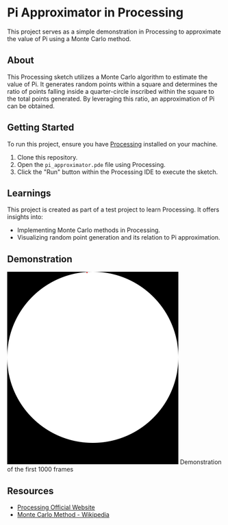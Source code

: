 # Pi Approximator in Processing

This project serves as a simple demonstration in Processing to approximate the value of Pi using a Monte Carlo method.

## About

This Processing sketch utilizes a Monte Carlo algorithm to estimate the value of Pi. It generates random points within a square and determines the ratio of points falling inside a quarter-circle inscribed within the square to the total points generated. By leveraging this ratio, an approximation of Pi can be obtained.

## Getting Started

To run this project, ensure you have [Processing](https://processing.org/download/) installed on your machine.

1. Clone this repository.
2. Open the `pi_approximator.pde` file using Processing.
3. Click the "Run" button within the Processing IDE to execute the sketch.

## Learnings

This project is created as part of a test project to learn Processing. It offers insights into:

- Implementing Monte Carlo methods in Processing.
- Visualizing random point generation and its relation to Pi approximation.

## Demonstration
<img src="Demo.gif" alt="Demonstration GIF" width="400"/>
Demonstration of the first 1000 frames

## Resources

- [Processing Official Website](https://processing.org/)
- [Monte Carlo Method - Wikipedia](https://en.wikipedia.org/wiki/Monte_Carlo_method)
